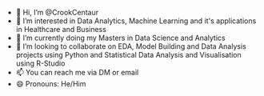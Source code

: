 - 👋 Hi, I’m @CrookCentaur
- 👀 I’m interested in Data Analytics, Machine Learning and it's applications in Healthcare and Business
- 🌱 I’m currently doing my Masters in Data Science and Analytics
- 💞️ I’m looking to collaborate on EDA, Model Building and Data Analysis projects using Python and Statistical Data Analysis and Visualisation using R-Studio
- 📫 You can reach me via DM or email
- 😄 Pronouns: He/Him

<!---
CrookCentaur/CrookCentaur is a ✨ special ✨ repository because its `README.md` (this file) appears on your GitHub profile.
You can click the Preview link to take a look at your changes.
--->
